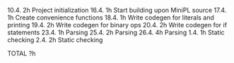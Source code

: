 10.4. 2h  Project initialization
16.4. 1h  Start building upon MiniPL source
17.4. 1h  Create convenience functions
18.4. 1h  Write codegen for literals and printing
19.4. 2h  Write codegen for binary ops
20.4. 2h  Write codegen for if statements
23.4. 1h  Parsing
25.4. 2h  Parsing
26.4. 4h  Parsing
1.4.  1h  Static checking
2.4.  2h  Static checking

TOTAL ?h
